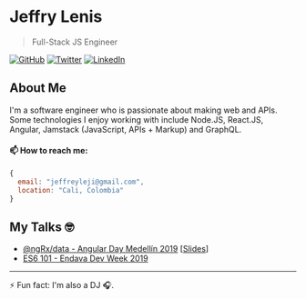 # Jeffry Lenis 
> Full-Stack JS Engineer
<p>
  <a href="https://github.com/jeffrysteven"><img src="https://img.shields.io/github/followers/jeffrysteven.svg?label=GitHub&style=social" alt="GitHub"></a>
  <a href="https://twitter.com/jeffry_steven"><img src="https://img.shields.io/twitter/follow/jeffry_steven?label=Twitter&style=social" alt="Twitter"></a>
  <a href="https://www.linkedin.com/in/jeffrystevenl"><img src="https://img.shields.io/badge/LinkedIn--_.svg?style=social&logo=linkedin" alt="LinkedIn"></a>
</p>

## About Me

I'm a software engineer who is passionate about making web and APIs. Some technologies I enjoy working with include Node.JS, React.JS, Angular, Jamstack (JavaScript, APIs + Markup) and GraphQL.

#### 📫  How to reach me: 
```javascript
{
  email: "jeffreyleji@gmail.com",
  location: "Cali, Colombia"
}
```

## My Talks :nerd_face:
  - [@ngRx/data - Angular Day Medellín 2019](https://www.evensi.com/angular-day-rutan/312509380) [[Slides](https://docs.google.com/presentation/d/1KM8AT2UJo7q2tPN43F52OvYqGLxyn7RNIJJ-lTrjIH8/edit?usp=sharing)]
  - [ES6 101 - Endava Dev Week 2019](https://docs.google.com/presentation/d/1t2ZAzBgcWGylYkN2yQIssbxjhWlXhEN9KhVUDSCfJkk/edit?usp=sharing)

---
⚡ Fun fact: I'm also a DJ 🎧.

